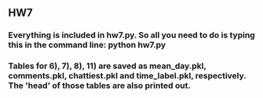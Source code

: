 HW7
-----
### Everything is included in hw7.py. So all you need to do is typing this in the command line: python hw7.py
 
### Tables for 6), 7), 8), 11) are saved as mean_day.pkl, comments.pkl, chattiest.pkl and time_label.pkl, respectively. The 'head' of those tables are also printed out.